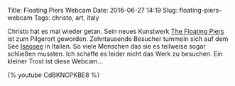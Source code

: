 Title: Floating Piers Webcam
Date: 2016-06-27 14:19
Slug: floating-piers-webcam
Tags: christo, art, italy

Christo hat es mal wieder getan. Sein neues Kunstwerk [The Floating Piers](http://www.thefloatingpiers.com/) ist zum Pilgerort geworden. Zehntausende Besucher tummeln sich auf dem See [Iseosee](https://de.wikipedia.org/wiki/Iseosee) in Italien. So viele Menschen das sie es teilweise sogar schließen mussten. Ich schaffe es leider nicht das Werk zu besuchen. Ein kleiner Trost ist diese Webcam...

{% youtube CdBKNCPKBE8 %}
